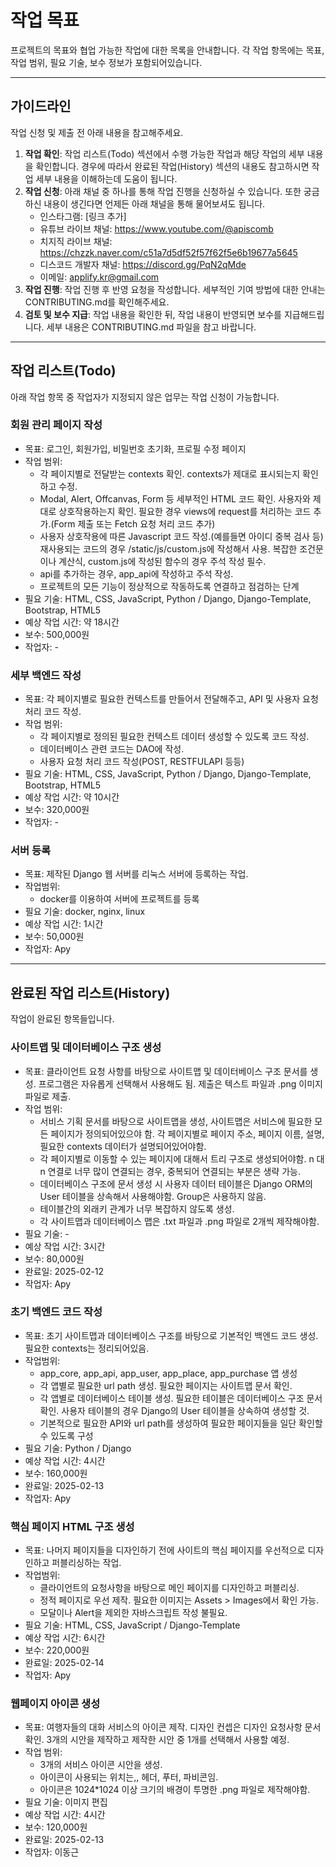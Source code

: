 # 작업 목표

프로젝트의 목표와 협업 가능한 작업에 대한 목록을 안내합니다. 각 작업 항목에는 목표, 작업 범위, 필요 기술, 보수 정보가 포함되어있습니다.

---

## 가이드라인

작업 신청 및 제출 전 아래 내용을 참고해주세요.

  1. **작업 확인**: 작업 리스트(Todo) 섹션에서 수행 가능한 작업과 해당 작업의 세부 내용을 확인합니다. 경우에 따라서 완료된 작업(History) 섹션의 내용도 참고하시면 작업 세부 내용을 이해하는데 도움이 됩니다.
  2. **작업 신청**: 아래 채널 중 하나를 통해 작업 진행을 신청하실 수 있습니다. 또한 궁금하신 내용이 생긴다면 언제든 아래 채널을 통해 물어보셔도 됩니다.
     - 인스타그램: [링크 추가]
     - 유튜브 라이브 채널: <https://www.youtube.com/@apiscomb>
     - 치지직 라이브 채널: <https://chzzk.naver.com/c51a7d5df52f57f62f5e6b19677a5645>
     - 디스코드 개발자 채널: <https://discord.gg/PqN2qMde>
     - 이메일: <applify.kr@gmail.com>
  3. **작업 진행**: 작업 진행 후 반영 요청을 작성합니다. 세부적인 기여 방법에 대한 안내는 CONTRIBUTING.md를 확인해주세요.
  4. **검토 및 보수 지급**: 작업 내용을 확인한 뒤, 작업 내용이 반영되면 보수를 지급해드립니다.
세부 내용은 CONTRIBUTING.md 파일을 참고 바랍니다.

---

## 작업 리스트(Todo)

아래 작업 항목 중 작업자가 지정되지 않은 업무는 작업 신청이 가능합니다.

### **회원 관리 페이지 작성**

- 목표: 로그인, 회원가입, 비밀번호 초기화, 프로필 수정 페이지 
- 작업 범위:
  - 각 페이지별로 전달받는 contexts 확인. contexts가 제대로 표시되는지 확인하고 수정.
  - Modal, Alert, Offcanvas, Form 등 세부적인 HTML 코드 확인. 사용자와 제대로 상호작용하는지 확인. 필요한 경우 views에 request를 처리하는 코드 추가.(Form 제출 또는 Fetch 요청 처리 코드 추가)
  - 사용자 상호작용에 따른 Javascript 코드 작성.(예를들면 아이디 중복 검사 등) 재사용되는 코드의 경우 /static/js/custom.js에 작성해서 사용. 복잡한 조건문이나 계산식, custom.js에 작성된 함수의 경우 주석 작성 필수.
  - api를 추가하는 경우, app_api에 작성하고 주석 작성.
  - 프로젝트의 모든 기능이 정상적으로 작동하도록 연결하고 점검하는 단계
- 필요 기술: HTML, CSS, JavaScript, Python / Django, Django-Template, Bootstrap, HTML5
- 예상 작업 시간: 약 18시간
- 보수: 500,000원
- 작업자: -

### **세부 백엔드 작성**

- 목표: 각 페이지별로 필요한 컨텍스트를 만들어서 전달해주고, API 및 사용자 요청 처리 코드 작성.
- 작업 범위:
  - 각 페이지별로 정의된 필요한 컨텍스트 데이터 생성할 수 있도록 코드 작성.
  - 데이터베이스 관련 코드는 DAO에 작성.
  - 사용자 요청 처리 코드 작성(POST, RESTFULAPI 등등)
- 필요 기술: HTML, CSS, JavaScript, Python / Django, Django-Template, Bootstrap, HTML5
- 예상 작업 시간: 약 10시간
- 보수: 320,000원
- 작업자: -

### **서버 등록**

- 목표: 제작된 Django 웹 서버를 리눅스 서버에 등록하는 작업.
- 작업범위:
  - docker를 이용하여 서버에 프로젝트를 등록
- 필요 기술: docker, nginx, linux
- 예상 작업 시간: 1시간
- 보수: 50,000원
- 작업자: Apy

---

## 완료된 작업 리스트(History)

작업이 완료된 항목들입니다.

### **사이트맵 및 데이터베이스 구조 생성**

- 목표: 클라이언트 요청 사항를 바탕으로 사이트맵 및 데이터베이스 구조 문서를 생성. 프로그램은 자유롭게 선택해서 사용해도 됨. 제출은 텍스트 파일과 .png 이미지 파일로 제출.
- 작업 범위:
  - 서비스 기획 문서를 바탕으로 사이트맵을 생성, 사이트맵은 서비스에 필요한 모든 페이지가 정의되어있으야 함. 각 페이지별로 페이지 주소, 페이지 이름, 설명, 필요한 contexts 데이터가 설명되어있어야함.
  - 각 페이지별로 이동할 수 있는 페이지에 대해서 트리 구조로 생성되어야함. n 대 n 연결로 너무 많이 연결되는 경우, 중복되어 연결되는 부분은 생략 가능.
  - 데이터베이스 구조에 문서 생성 시 사용자 데이터 테이블은 Django ORM의 User 테이블을 상속해서 사용해야함. Group은 사용하지 않음.
  - 테이블간의 외래키 관계가 너무 복잡하지 않도록 생성.
  - 각 사이트맵과 데이터베이스 맵은 .txt 파일과 .png 파일로 2개씩 제작해야함.
- 필요 기술: -
- 예상 작업 시간: 3시간
- 보수: 80,000원
- 완료일: 2025-02-12
- 작업자: Apy

### **초기 백엔드 코드 작성**

- 목표: 초기 사이트맵과 데이터베이스 구조를 바탕으로 기본적인 백엔드 코드 생성. 필요한 contexts는 정리되어있음.
- 작업범위:
  - app_core, app_api, app_user, app_place, app_purchase 앱 생성
  - 각 앱별로 필요한 url path 생성. 필요한 페이지는 사이트맵 문서 확인.
  - 각 앱별로 데이터베이스 테이블 생성. 필요한 테이블은 데이터베이스 구조 문서 확인. 사용자 테이블의 경우 Django의 User 테이블을 상속하여 생성할 것.
  - 기본적으로 필요한 API와 url path를 생성하여 필요한 페이지들을 일단 확인할 수 있도록 구성
- 필요 기술: Python / Django
- 예상 작업 시간: 4시간
- 보수: 160,000원
- 완료일: 2025-02-13
- 작업자: Apy

### **핵심 페이지 HTML 구조 생성**

- 목표: 나머지 페이지들을 디자인하기 전에 사이트의 핵심 페이지를 우선적으로 디자인하고 퍼블리싱하는 작업.
- 작업범위:
  - 클라이언트의 요청사항을 바탕으로 메인 페이지를 디자인하고 퍼블리싱.
  - 정적 페이지로 우선 제작. 필요한 이미지는 Assets > Images에서 확인 가능.
  - 모달이나 Alert을 제외한 자바스크립트 작성 불필요.
- 필요 기술: HTML, CSS, JavaScript / Django-Template
- 예상 작업 시간: 6시간
- 보수: 220,000원
- 완료일: 2025-02-14
- 작업자: Apy

### **웹페이지 아이콘 생성**

- 목표: 여행자들의 대화 서비스의 아이콘 제작. 디자인 컨셉은 디자인 요청사항 문서 확인. 3개의 시안을 제작하고 제작한 시안 중 1개를 선택해서 사용할 예정.
- 작업 범위:
  - 3개의 서비스 아이콘 시안을 생성.
  - 아이콘이 사용되는 위치는,, 헤더, 푸터, 파비콘임.
  - 아이콘은 1024*1024 이상 크기의 배경이 투명한 .png 파일로 제작해야함.
- 필요 기술: 이미지 편집
- 예상 작업 시간: 4시간
- 보수: 120,000원
- 완료일: 2025-02-13
- 작업자: 이동근
